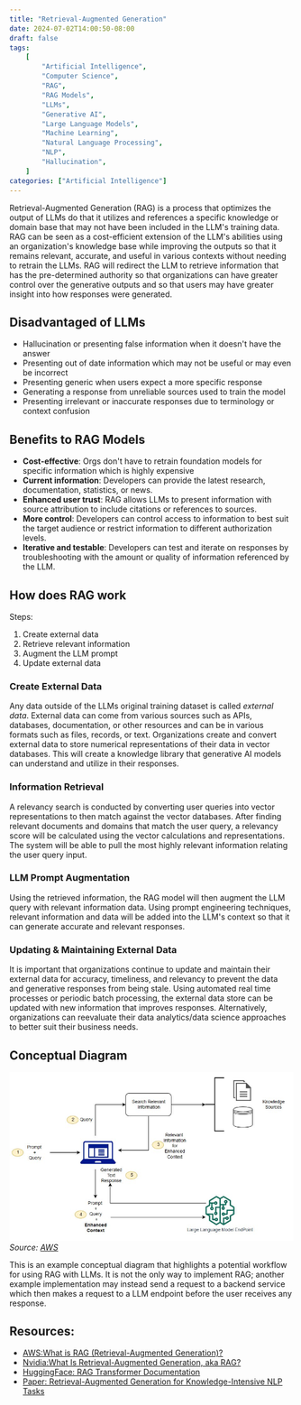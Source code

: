 ```yaml
---
title: "Retrieval-Augmented Generation"
date: 2024-07-02T14:00:50-08:00
draft: false
tags:
    [
        "Artificial Intelligence",
        "Computer Science",
        "RAG",
        "RAG Models",
        "LLMs",
        "Generative AI",
        "Large Language Models",
        "Machine Learning",
        "Natural Language Processing",
        "NLP",
        "Hallucination",
    ]
categories: ["Artificial Intelligence"]
---
```


Retrieval-Augmented Generation (RAG) is a process that optimizes the output of LLMs do that it utilizes and references a specific knowledge or domain base that may not have been included in the LLM's training data. RAG can be seen as a cost-efficient extension of the LLM's abilities using an organization's knowledge base while improving the outputs so that it remains relevant, accurate, and useful in various contexts without needing to retrain the LLMs. RAG will redirect the LLM to retrieve information that has the pre-determined authority so that organizations can have greater control over the generative outputs and so that users may have greater insight into how responses were generated.

## Disadvantaged of LLMs

-   Hallucination or presenting false information when it doesn't have the answer
-   Presenting out of date information which may not be useful or may even be incorrect
-   Presenting generic when users expect a more specific response
-   Generating a response from unreliable sources used to train the model
-   Presenting irrelevant or inaccurate responses due to terminology or context confusion

## Benefits to RAG Models

-   **Cost-effective**: Orgs don't have to retrain foundation models for specific information which is highly expensive
-   **Current information**: Developers can provide the latest research, documentation, statistics, or news.
-   **Enhanced user trust**: RAG allows LLMs to present information with source attribution to include citations or references to sources.
-   **More control**: Developers can control access to information to best suit the target audience or restrict information to different authorization levels.
-   **Iterative and testable**: Developers can test and iterate on responses by troubleshooting with the amount or quality of information referenced by the LLM.

## How does RAG work

Steps:

1. Create external data
2. Retrieve relevant information
3. Augment the LLM prompt
4. Update external data

### Create External Data

Any data outside of the LLMs original training dataset is called _external data_. External data can come from various sources such as APIs, databases, documentation, or other resources and can be in various formats such as files, records, or text. Organizations create and convert external data to store numerical representations of their data in vector databases. This will create a knowledge library that generative AI models can understand and utilize in their responses.

### Information Retrieval

A relevancy search is conducted by converting user queries into vector representations to then match against the vector databases. After finding relevant documents and domains that match the user query, a relevancy score will be calculated using the vector calculations and representations. The system will be able to pull the most highly relevant information relating the user query input.

### LLM Prompt Augmentation

Using the retrieved information, the RAG model will then augment the LLM query with relevant information data. Using prompt engineering techniques, relevant information and data will be added into the LLM's context so that it can generate accurate and relevant responses.

### Updating & Maintaining External Data

It is important that organizations continue to update and maintain their external data for accuracy, timeliness, and relevancy to prevent the data and generative responses from being stale. Using automated real time processes or periodic batch processing, the external data store can be updated with new information that improves responses. Alternatively, organizations can reevaluate their data analytics/data science approaches to better suit their business needs.

## Conceptual Diagram

![AWS RAG LLM Diagram](/static/images/aws-rag-llm-diagram.jpg)
_Source: [AWS](https://docs.aws.amazon.com/images/sagemaker/latest/dg/images/jumpstart/jumpstart-fm-rag.jpg)_

This is an example conceptual diagram that highlights a potential workflow for using RAG with LLMs. It is not the only way to implement RAG; another example implementation may instead send a request to a backend service which then makes a request to a LLM endpoint before the user receives any response.

## Resources:

-   [AWS:What is RAG (Retrieval-Augmented Generation)?](https://aws.amazon.com/what-is/retrieval-augmented-generation/)
-   [Nvidia:What Is Retrieval-Augmented Generation, aka RAG?](https://blogs.nvidia.com/blog/what-is-retrieval-augmented-generation/)
-   [HuggingFace: RAG Transformer Documentation](https://huggingface.co/docs/transformers/en/model_doc/rag)
-   [Paper: Retrieval-Augmented Generation for Knowledge-Intensive NLP Tasks](https://arxiv.org/abs/2005.11401)
